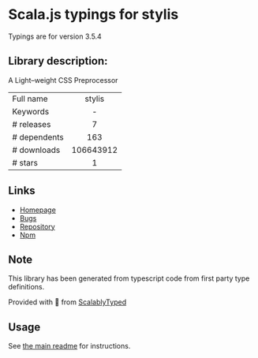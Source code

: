 
# Scala.js typings for stylis

Typings are for version 3.5.4

## Library description:
A Light–weight CSS Preprocessor

|                    |                 |
| ------------------ | :-------------: |
| Full name          | stylis |
| Keywords           | - |
| # releases         | 7 |
| # dependents       | 163 |
| # downloads        | 106643912 |
| # stars            | 1 |

## Links
- [Homepage](https://github.com/thysultan/stylis.js)
- [Bugs](https://github.com/thysultan/stylis.js/issues)
- [Repository](https://github.com/thysultan/stylis.js)
- [Npm](https://www.npmjs.com/package/stylis)
    


## Note
This library has been generated from typescript code from first party type definitions.

Provided with :purple_heart: from [ScalablyTyped](https://github.com/oyvindberg/ScalablyTyped)

## Usage
See [the main readme](../../readme.md) for instructions.


